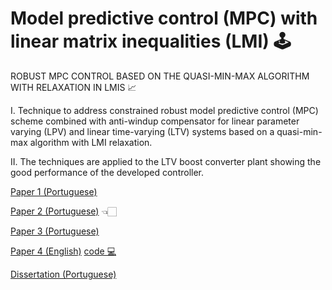 # Model predictive control (MPC) with linear matrix inequalities (LMI) 🕹
ROBUST MPC CONTROL BASED ON THE QUASI-MIN-MAX ALGORITHM WITH RELAXATION IN LMIS 📈

  I. Technique to address constrained robust model predictive control (MPC) scheme combined with anti-windup compensator for linear parameter varying (LPV) and linear time-varying (LTV) systems based on a quasi-min-max algorithm with LMI relaxation. 
  
  II. The techniques are applied to the LTV boost converter plant showing the good performance of the developed controller.

[Paper 1 (Portuguese)](https://www.sba.org.br/open_journal_systems/index.php/sba/article/view/181/153)

[Paper 2 (Portuguese)](https://ieeexplore.ieee.org/document/9082915) 👈🏻

[Paper 3 (Portuguese)](https://proceedings.science/sbai-2019/papers/controle-preditivo-baseado-em-modelo-com-retroalimentacao-aplicado-no-conversor-boost-com-incertezas)

[Paper 4 (English)](https://ieeexplore.ieee.org/document/9065825) [code 💻](https://github.com/roscibely/LPV-Modeling-of-Boost-Converter)

[Dissertation (Portuguese) ](https://ppgee.ufersa.edu.br/wp-content/uploads/sites/61/2019/08/Disserta%C3%A7%C3%A3o-Rosana-Cibely.pdf)

